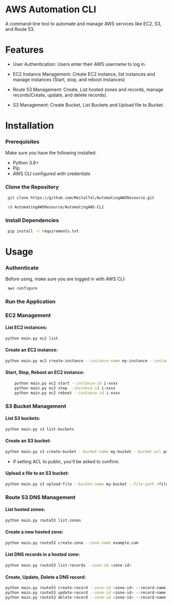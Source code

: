 # AWS Automation CLI 
A command-line tool to automate and manage AWS services like EC2, S3, and Route 53.

# Features
- User Authentication: Users enter their AWS username to log in.

- EC2 Instance Management: Create EC2 instance, list instances and manage instances (Start, stop, and reboot instances)

- Route 53 Management: Create, List hosted zones and records, manage records(Create, update, and delete records).

- S3 Management: Create Bucket, List Buckets and Upload file to Bucket.

# Installation

### Prerequisites

Make sure you have the following installed:

- Python 3.8+
- Pip
- AWS CLI configured with credentials

### Clone the Repository

```bash
 git clone https://github.com/MeitalTal/AutomatingAWSResource.git
 
 cd AutomatingAWSResource/AutomatingAWS-CLI
```

### Install Dependencies
```bash
 pip install -r requirements.txt
```

# Usage

### Authenticate
Before using, make sure you are logged in with AWS CLI:
```bash
 aws configure
```

### Run the Application

### EC2 Management

#### List EC2 instances:
```bash
python main.py ec2 list
```

#### Create an EC2 instance:

```bash
python main.py ec2 create-instance --instance-name my-instance --instance-type t3.nano --instance-ami "Ubuntu"
```

#### Start, Stop, Reboot an EC2 instance:

```bash
    python main.py ec2 start --instance-id i-xxxx 
    python main.py ec2 stop --instance-id i-xxxx
    python main.py ec2 reboot --instance-id i-xxxx
```

### S3 Bucket Management

#### List S3 buckets:

```bash
python main.py s3 list-buckets
```

#### Create an S3 bucket:
```bash
python main.py s3 create-bucket --bucket-name my-bucket --bucket-acl public
```
   - If setting ACL to public, you'll be asked to confirm.

#### Upload a file to an S3 bucket:

```bash
python main.py s3 upload-file --bucket-name my-bucket --file-path <file-path>
```

### Route 53 DNS Management

#### List hosted zones:

```bash
python main.py route53 list-zones
```

#### Create a new hosted zone:

```bash
python main.py route53 create-zone --zone-name example.com
```

#### List DNS records in a hosted zone:

```bash
python main.py route53 list-records --zone-id <zone-id>
```

#### Create, Update, Delete a DNS record:

```bash
python main.py route53 create-record --zone-id <zone-id> --record-name www.example.com --value "192.168.1.1" --ttl 300
python main.py route53 update-record --zone-id <zone-id> --record-name www.example.com --value "192.168.1.2" --ttl 300
python main.py route53 delete-record --zone-id <zone-id> --record-name www.example.com --value "192.168.1.2" --ttl 300
```

